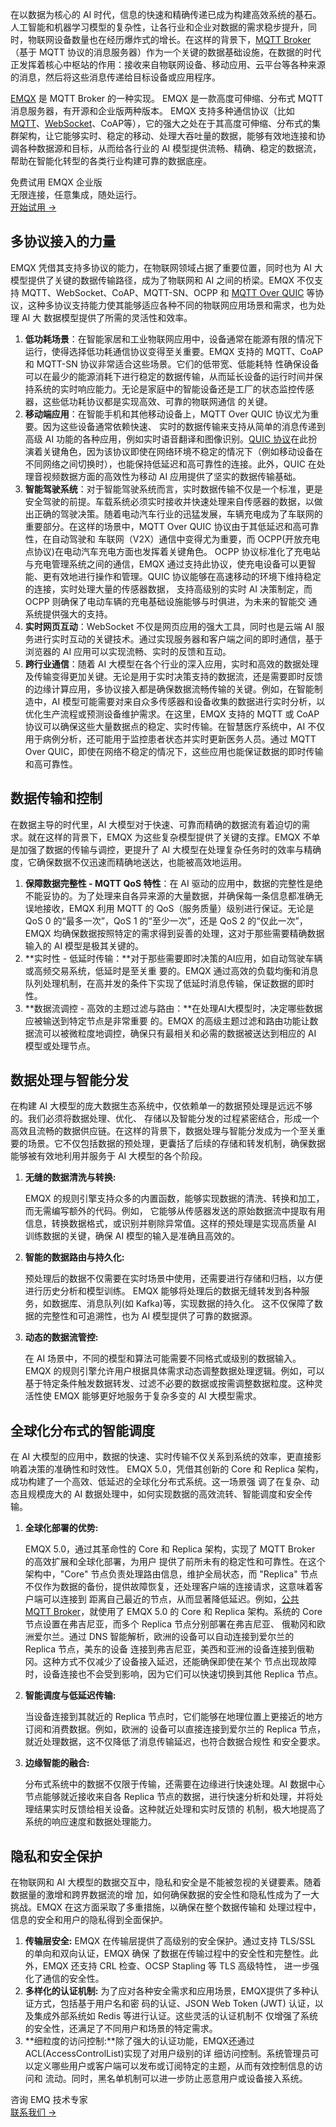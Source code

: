 在以数据为核心的 AI 时代，信息的快速和精确传递已成为构建高效系统的基石。人工智能和机器学习模型的复杂性，让各行业和企业对数据的需求稳步提升，同时，物联网设备数量也在经历爆炸式的增⻓。在这样的背景下，[MQTT Broker](https://www.emqx.com/zh/blog/the-ultimate-guide-to-mqtt-broker-comparison) （基于 MQTT 协议的消息服务器）作为一个关键的数据基础设施，在数据的时代正发挥着核心中枢站的作用：接收来自物联网设备、移动应用、云平台等各种来源的消息，然后将这些消息传递给目标设备或应用程序。

[EMQX](https://www.emqx.com/zh/products/emqx) 是 MQTT Broker 的一种实现。 EMQX 是一款高度可伸缩、分布式 MQTT 消息服务器，有开源和企业版两种版本。 EMQX 支持多种通信协议（比如 [MQTT](https://www.emqx.com/zh/blog/the-easiest-guide-to-getting-started-with-mqtt)、[WebSocket](https://www.emqx.com/zh/blog/connect-to-mqtt-broker-with-websocket)、CoAP等），它的强大之处在于其高度可伸缩、分布式的集群架构，让它能够实时、稳定的移动、处理大吞吐量的数据，能够有效地连接和协调各种数据源和目标，从而给各行业的 AI 模型提供流畅、精确、稳定的数据流，帮助在智能化转型的各类行业构建可靠的数据底座。

<section class="promotion">
    <div>
        免费试用 EMQX 企业版
            <div class="is-size-14 is-text-normal has-text-weight-normal">无限连接，任意集成，随处运行。</div>
    </div>
    <a href="https://www.emqx.com/zh/try?product=enterprise" class="button is-gradient px-5">开始试用 →</a>
</section>

## **多协议接入的力量**

EMQX 凭借其支持多协议的能力，在物联网领域占据了重要位置，同时也为 AI 大模型提供了关键的数据传输路径，成为了物联网和 AI 之间的桥梁。EMQX 不仅支持 MQTT、WebSocket、CoAP、MQTT-SN、OCPP 和 [MQTT Over QUIC](https://www.emqx.com/en/blog/mqtt-over-quic) 等协议，这种多协议支持能力使其能够适应各种不同的物联网应用场景和需求，也为处理 AI 大 数据模型提供了所需的灵活性和效率。

1. **低功耗场景**：在智能家居和工业物联网应用中，设备通常在能源有限的情况下运行，使得选择低功耗通信协议变得至关重要。EMQX 支持的 MQTT、CoAP 和 MQTT-SN 协议非常适合这些场景。它们的低带宽、低能耗特 性确保设备可以在最少的能源消耗下进行稳定的数据传输，从而延⻓设备的运行时间并保持系统的实时响应能力。无论是家庭中的智能设备还是工厂的状态监控传感器，这些低功耗协议都是实现高效、可靠的物联网通信 的关键。
2. **移动端应用**：在智能手机和其他移动设备上，MQTT Over QUIC 协议尤为重要。因为这些设备通常依赖快速、 实时的数据传输来支持从简单的消息传递到高级 AI 功能的各种应用，例如实时语音翻译和图像识别。[QUIC 协议](https://www.emqx.com/zh/blog/quic-protocol-the-features-use-cases-and-impact-for-iot-iov)在此扮演着关键⻆色，因为该协议即使在网络环境不稳定的情况下（例如移动设备在不同网络之间切换时），也能保持低延迟和高可靠性的连接。此外，QUIC 在处理音视频数据方面的高效性为移动 AI 应用提供了坚实的数据传输基础。
3. **智能驾驶系统**：对于智能驾驶系统而言，实时数据传输不仅是一个标准，更是安全驾驶的前提。⻋载系统必须实时接收并快速处理来自传感器的数据，以做出正确的驾驶决策。随着电动汽⻋行业的迅猛发展，⻋辆充电成为了⻋联网的重要部分。在这样的场景中，MQTT Over QUIC 协议由于其低延迟和高可靠性，在自动驾驶和 ⻋联网（V2X）通信中变得尤为重要，而 OCPP(开放充电点协议)在电动汽⻋充电方面也发挥着关键⻆色。 OCPP 协议标准化了充电站与充电管理系统之间的通信，EMQX 通过支持此协议，使充电设备可以更智能、更有效地进行操作和管理。QUIC 协议能够在高速移动的环境下维持稳定的连接，实时处理大量的传感器数据， 支持高级别的实时 AI 决策制定，而 OCPP 则确保了电动⻋辆的充电基础设施能够与时俱进，为未来的智能交 通系统提供强大的支持。
4. **实时网⻚互动**：WebSocket 不仅是网⻚应用的强大工具，同时也是云端 AI 服务进行实时互动的关键技术。通过实现服务器和客户端之间的即时通信，基于浏览器的 AI 应用可以实现流畅、实时的反馈和互动。
5. **跨行业通信**：随着 AI 大模型在各个行业的深入应用，实时和高效的数据处理及传输变得更加关键。无论是用于实时决策支持的数据流，还是需要即时反馈的边缘计算应用，多协议接入都是确保数据流畅传输的关键。例如，在智能制造中，AI 模型可能需要对来自众多传感器和设备收集的数据进行实时分析，以优化生产流程或预测设备维护需求。在这里，EMQX 支持的 MQTT 或 CoAP 协议可以确保这些大量数据点的稳定、实时传输。在智慧医疗系统中，AI 不仅用于病例分析，还可能用于监控患者状态并实时更新医务人员。通过 MQTT Over QUIC，即使在网络不稳定的情况下，这些应用也能保证数据的即时传输和高可靠性。

## **数据传输和控制**

在数据主导的时代里，AI 大模型对于快速、可靠而精确的数据流有着迫切的需求。就在这样的背景下，EMQX 为这些复杂模型提供了关键的支撑。EMQX 不单是加强了数据的传输与调控，更提升了 AI 大模型在处理复杂任务时的效率与精确度，它确保数据不仅迅速而精确地送达，也能被高效地运用。

1. **保障数据完整性 - MQTT QoS 特性**：在 AI 驱动的应用中，数据的完整性是绝不能妥协的。为了处理来自各异来源的大量数据，并确保每一条信息都准确无误地接收，EMQX 利用 MQTT 的 QoS（服务质量）级别进行保证。无论是 QoS 0 的“最多一次”，QoS 1 的“至少一次”，还是 QoS 2 的“仅此一次”，EMQX 均确保数据按照特定的需求得到妥善的处理，这对于那些需要精确数据输入的 AI 模型是极其关键的。
2. **实时性 - 低延时传输：**对于那些需要即时决策的AI应用，如自动驾驶⻋辆或高频交易系统，低延时是至关重 要的。EMQX 通过高效的负载均衡和消息队列处理机制，在高并发的条件下实现了低延时消息传输，保证数据的即时性。
3. **数据流调控 - 高效的主题过滤与路由：**在处理AI大模型时，决定哪些数据应被输送到特定节点是非常重要 的。EMQX 的高级主题过滤和路由功能让数据流可以被微粒度地调控，确保只有最相关和必需的数据被送达到相应的 AI 模型或处理节点。

## **数据处理与智能分发**

在构建 AI 大模型的庞大数据生态系统中，仅依赖单一的数据预处理是远远不够的。我们必须将数据处理、优化、 存储以及智能分发的过程紧密结合，形成一个高效且流畅的数据供应链。在这样的背景下，数据处理与智能分发成为一个至关重要的场景。它不仅包括数据的预处理，更囊括了后续的存储和转发机制，确保数据能够被有效地利用并服务于 AI 大模型的各个阶段。

1. **无缝的数据清洗与转换:**

   EMQX 的规则引擎支持众多的内置函数，能够实现数据的清洗、转换和加工，而无需编写额外的代码。例如， 它能够从传感器发送的原始数据流中提取有用信息，转换数据格式，或识别并剔除异常值。这样的预处理是实现高质量 AI 训练数据的关键，确保 AI 模型的输入是准确且高效的。

2. **智能的数据路由与持久化:**

   预处理后的数据不仅需要在实时场景中使用，还需要进行存储和归档，以方便进行历史分析和模型训练。 EMQX 能够将处理后的数据无缝转发到各种服务，如数据库、消息队列(如 Kafka)等，实现数据的持久化。 这不仅保障了数据的完整性和可追溯性，也为 AI 模型提供了可靠的数据源。

3. **动态的数据流管控:**

   在 AI 场景中，不同的模型和算法可能需要不同格式或级别的数据输入。EMQX 的规则引擎允许用户根据具体需求动态调整数据处理逻辑。例如，可以基于特定条件触发数据转发、过滤不必要的数据或按需调整数据粒度。这种灵活性使 EMQX 能够更好地服务于复杂多变的 AI 大模型需求。

## **全球化分布式的智能调度**

在 AI 大模型的应用中，数据的快速、实时传输不仅关系到系统的效率，更直接影响着决策的准确性和时效性。 EMQX 5.0，凭借其创新的 Core 和 Replica 架构，成功构建了一个高效、低延迟的全球化分布式系统。这一场景强 调了在复杂、动态且规模庞大的 AI 数据处理中，如何实现数据的高效流转、智能调度和安全传输。

1. **全球化部署的优势:**

   EMQX 5.0，通过其革命性的 Core 和 Replica 架构，实现了 MQTT Broker 的高效扩展和全球化部署，为用户 提供了前所未有的稳定性和可靠性。在这个架构中，"Core" 节点负责处理路由信息，维护全局状态，而 "Replica" 节点不仅作为数据的备份，提供故障恢复，还处理客户端的连接请求，这意味着客户端可以连接到 距离自己最近的节点，从而显著降低延迟。例如，[公共 MQTT Broker](https://www.emqx.com/zh/mqtt/public-mqtt5-broker)，就使用了 EMQX 5.0 的 Core 和 Replica 架构。系统的 Core 节点设置在弗吉尼亚，而多个 Replica 节点分别部署在弗吉尼亚、 俄勒冈和欧洲爱尔兰。通过 DNS 智能解析，欧洲的设备可以自动连接到爱尔兰的 Replica 节点，美东的设备 连接到弗吉尼亚，美⻄和亚洲的设备连接到俄勒冈。这种方式不仅减少了设备接入延迟，还能确保即使在某个 节点出现故障时，设备连接也不会受到影响，因为它们可以快速切换到其他 Replica 节点。

2. **智能调度与低延迟传输:**

   当设备连接到其就近的 Replica 节点时，它们能够在地理位置上更接近的地方订阅和消费数据。例如，欧洲的 设备可以直接连接到爱尔兰的 Replica 节点，就近处理数据，这不仅降低了消息传输延迟，也符合数据合规性 和安全要求。

3. **边缘智能的融合:**

   分布式系统中的数据不仅限于传输，还需要在边缘进行快速处理。AI 数据中心节点能够就近接收来自各 Replica 节点的数据，进行快速分析和处理，并将处理结果实时反馈给相关设备。这种就近处理和实时反馈的 机制，极大地提高了系统的响应速度和数据处理能力。

## **隐私和安全保护**

在物联网和 AI 大模型的数据交互中，隐私和安全是不能被忽视的关键要素。随着数据量的激增和跨界数据流的增 加，如何确保数据的安全性和隐私性成为了一大挑战。EMQX 在这方面采取了多重措施，以确保在整个数据传输和 处理过程中，信息的安全和用户的隐私得到全面保护。

1. **传输层安全:** EMQX 在传输层提供了高级别的安全保护。通过支持 TLS/SSL 的单向和双向认证，EMQX 确保 了数据在传输过程中的安全性和完整性。此外，EMQX 还支持 CRL 检查、OCSP Stapling 等 TLS 高级特性， 进一步强化了通信的安全性。
2. **多样化的认证机制:** 为了应对各种安全需求和应用场景，EMQX提供了多种认证方式，包括基于用户名和密 码的认证、JSON Web Token (JWT) 认证，以及集成外部系统如 Redis 等进行认证。这些灵活的认证机制不 仅增强了系统的安全性，还满足了不同用户和场景的特定需求。
3. **细粒度的访问控制:**除了强大的认证功能，EMQX还通过ACL(AccessControlList)实现了对用户级别的详 细访问控制。系统管理员可以定义哪些用户或客户端可以发布或订阅特定的主题，从而有效控制信息的访问和 流动。同时，黑名单机制可以进一步防止恶意用户或设备接入系统。



<section class="promotion">
    <div>
        咨询 EMQ 技术专家
    </div>
    <a href="https://www.emqx.com/zh/contact?product=solutions" class="button is-gradient px-5">联系我们 →</a>
</section>
